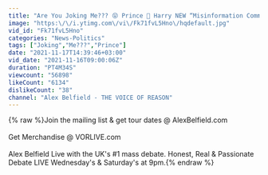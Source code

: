 ```yaml
---
title: "Are You Joking Me??? 😝 Prince 👑 Harry NEW “Misinformation Commissioner” 🤥 You Couldn’t Make It Up"
image: "https:\/\/i.ytimg.com\/vi\/Fk71fvL5Hno\/hqdefault.jpg"
vid_id: "Fk71fvL5Hno"
categories: "News-Politics"
tags: ["Joking","Me???","Prince"]
date: "2021-11-17T14:39:46+03:00"
vid_date: "2021-11-16T09:00:06Z"
duration: "PT4M34S"
viewcount: "56898"
likeCount: "6134"
dislikeCount: "38"
channel: "Alex Belfield - THE VOICE OF REASON"
---
```

{% raw %}Join the mailing list &amp; get tour dates @ AlexBelfield.com<br /><br />Get Merchandise @ VORLIVE.com<br /><br />Alex Belfield Live with the UK's #1 mass debate. Honest, Real &amp; Passionate Debate LIVE Wednesday's &amp; Saturday's at 9pm.{% endraw %}
